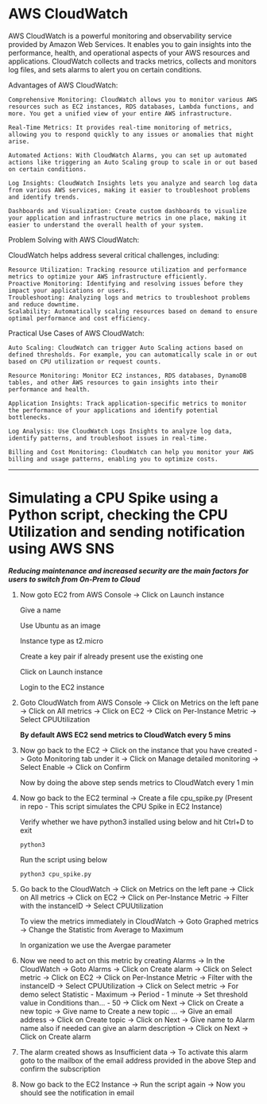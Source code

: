 # AWS CloudWatch


AWS CloudWatch is a powerful monitoring and observability service provided by Amazon Web Services. It enables you to gain insights into the performance, health, and operational aspects of your AWS resources and applications. CloudWatch collects and tracks metrics, collects and monitors log files, and sets alarms to alert you on certain conditions.

Advantages of AWS CloudWatch:

    Comprehensive Monitoring: CloudWatch allows you to monitor various AWS resources such as EC2 instances, RDS databases, Lambda functions, and more. You get a unified view of your entire AWS infrastructure.

    Real-Time Metrics: It provides real-time monitoring of metrics, allowing you to respond quickly to any issues or anomalies that might arise.

    Automated Actions: With CloudWatch Alarms, you can set up automated actions like triggering an Auto Scaling group to scale in or out based on certain conditions.

    Log Insights: CloudWatch Insights lets you analyze and search log data from various AWS services, making it easier to troubleshoot problems and identify trends.

    Dashboards and Visualization: Create custom dashboards to visualize your application and infrastructure metrics in one place, making it easier to understand the overall health of your system.

Problem Solving with AWS CloudWatch:

CloudWatch helps address several critical challenges, including:

    Resource Utilization: Tracking resource utilization and performance metrics to optimize your AWS infrastructure efficiently.
    Proactive Monitoring: Identifying and resolving issues before they impact your applications or users.
    Troubleshooting: Analyzing logs and metrics to troubleshoot problems and reduce downtime.
    Scalability: Automatically scaling resources based on demand to ensure optimal performance and cost efficiency.

Practical Use Cases of AWS CloudWatch:

    Auto Scaling: CloudWatch can trigger Auto Scaling actions based on defined thresholds. For example, you can automatically scale in or out based on CPU utilization or request counts.

    Resource Monitoring: Monitor EC2 instances, RDS databases, DynamoDB tables, and other AWS resources to gain insights into their performance and health.

    Application Insights: Track application-specific metrics to monitor the performance of your applications and identify potential bottlenecks.

    Log Analysis: Use CloudWatch Logs Insights to analyze log data, identify patterns, and troubleshoot issues in real-time.

    Billing and Cost Monitoring: CloudWatch can help you monitor your AWS billing and usage patterns, enabling you to optimize costs.

---
# Simulating a CPU Spike using a Python script, checking the CPU Utilization and sending notification using AWS SNS 


***Reducing maintenance and increased security are the main factors for users to switch from On-Prem to Cloud***


1. Now goto EC2 from AWS Console -> Click on Launch instance

    Give a name
    
    Use Ubuntu as an image
    
    Instance type as t2.micro
    
    Create a key pair if already present use the existing one
    
    Click on Launch instance
    
    Login to the EC2 instance


2. Goto CloudWatch from AWS Console -> Click on Metrics on the left pane -> Click on All metrics -> Click on EC2 -> Click on Per-Instance Metric -> Select CPUUtilization

    **By default AWS EC2 send metrics to CloudWatch every 5 mins**


3. Now go back to the EC2 -> Click on the instance that you have created -> Goto Monitoring tab under it -> Click on Manage detailed monitoring -> Select Enable -> Click on Confirm

    Now by doing the above step sends metrics to CloudWatch every 1 min


4. Now go back to the EC2 terminal -> Create a file cpu_spike.py (Present in repo - This script simulates the CPU Spike in EC2 Instance)

    Verify whether we have python3 installed using below and hit Ctrl+D to exit

   ```
   python3
   ```
    
    Run the script using below
   ``` 
   python3 cpu_spike.py
   ```


6. Go back to the CloudWatch -> Click on Metrics on the left pane -> Click on All metrics -> Click on EC2 -> Click on Per-Instance Metric -> Filter with the instanceID ->  Select CPUUtilization

    To view the metrics immediately in CloudWatch -> Goto Graphed metrics -> Change the Statistic from Average to Maximum 
    
    In organization we use the Avergae parameter


7. Now we need to act on this metric by creating Alarms -> In the CloudWatch -> Goto Alarms -> Click on Create alarm -> Click on Select metric -> Click on EC2 -> Click on Per-Instance Metric -> Filter with the instanceID ->  Select CPUUtilization -> Click on Select metric -> For demo select Statistic - Maximum -> Period - 1 minute -> Set threshold value in Conditions than... - 50 -> Click om Next -> Click on Create a new topic -> Give name to Create a new topic ... -> Give an email address -> Click on Create topic -> Click on Next -> Give name to Alarm name also if needed can give an alarm description -> Click on Next -> Click on Create alarm


8. The alarm created shows as Insufficient data -> To activate this alarm goto to the mailbox of the email address provided in the above Step and confirm the subscription


9. Now go back to the EC2 Instance -> Run the script again -> Now you should see the notification in email

